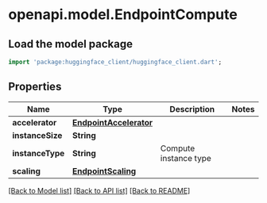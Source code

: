 # openapi.model.EndpointCompute

## Load the model package
```dart
import 'package:huggingface_client/huggingface_client.dart';
```

## Properties
Name | Type | Description | Notes
------------ | ------------- | ------------- | -------------
**accelerator** | [**EndpointAccelerator**](EndpointAccelerator.md) |  | 
**instanceSize** | **String** |  | 
**instanceType** | **String** | Compute instance type | 
**scaling** | [**EndpointScaling**](EndpointScaling.md) |  | 

[[Back to Model list]](../README.md#documentation-for-models) [[Back to API list]](../README.md#documentation-for-api-endpoints) [[Back to README]](../README.md)


